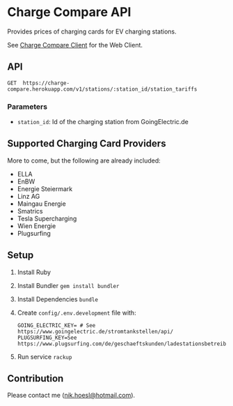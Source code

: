# Charge Compare API

Provides prices of charging cards for EV charging stations.

See [Charge Compare Client](https://github.com/hoenic07/charge-compare-client) for the Web Client.

## API

`GET  https://charge-compare.herokuapp.com/v1/stations/:station_id/station_tariffs`

### Parameters

- `station_id`: Id of the charging station from GoingElectric.de

## Supported Charging Card Providers

More to come, but the following are already included:

- ELLA
- EnBW
- Energie Steiermark
- Linz AG
- Maingau Energie
- Smatrics
- Tesla Supercharging
- Wien Energie
- Plugsurfing

## Setup

1. Install Ruby
2. Install Bundler `gem install bundler`
3. Install Dependencies `bundle`
4. Create `config/.env.development` file with:
  
    ```
    GOING_ELECTRIC_KEY= # See https://www.goingelectric.de/stromtankstellen/api/
    PLUGSURFING_KEY=See https://www.plugsurfing.com/de/geschaeftskunden/ladestationsbetreiber.html
    ```
5. Run service `rackup`


## Contribution

Please contact me (nik.hoesl@hotmail.com).

